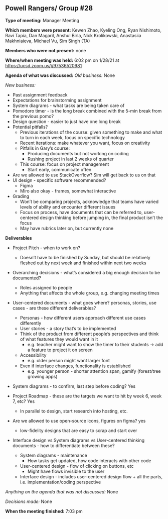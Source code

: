 ## Powell Rangers/ Group #28


**Type of meeting:** Manager Meeting

**Which members were present:** Kewen Zhao, Kyeling Ong, Ryan Nishimoto, Ravi Tapia, Dan Magaril, Anshul Birla, Nick Krolikowski, Anastasiia Makhniaieva, Michael Vu, Sim Singh (TA)

**Members who were not present:** none

**Where/when meeting was held:** 6:02 pm on 1/28/21 at https://ucsd.zoom.us/j/97536520981

**Agenda of what was discussed:**
*Old business:* None

*New business:*
+ Past assignment feedback
+ Expectations for brainstorming assignment
+ System diagrams - what tasks are being taken care of
+ Pomodoro timer - is the long break combined with the 5-min break from the previous pomo?
+ Design question - easier to just have one long break
+ Potential pitfalls?
  + Previous iterations of the course: given something to make and what to turn in each week, focus on specific technology
  + Recent iterations: make whatever you want, focus on creativity
  + Pitfalls in Gary’s course:
    + Producing documents but not working on coding
    + Rushing project in last 2 weeks of quarter
  + This course: focus on project management
    + Start early, communicate often
+ Are we allowed to use StackOverflow? Sim will get back to us on that
+ UI design - specific software recommended?
  + Figma
  + Miro also okay - frames, somewhat interactive
+ Grading
  + Won’t be comparing projects, acknowledge that teams have varied levels of ability and encounter different issues
  + Focus on process, have documents that can be referred to, user-centered design thinking before jumping in, the final product isn’t the focus
  + May have rubrics later on, but currently none
  
__Deliverables__
+ Project Pitch - when to work on?
  + Doesn’t have to be finished by Sunday, but should be relatively fleshed out by next week and finished within next two weeks
+ Overarching decisions - what’s considered a big enough decision to be documented?
  + Roles assigned to people
  + Anything that affects the whole group, e.g. changing meeting times
+ User-centered documents - what goes where? personas, stories, use cases - are these different deliverables?
  + Personas - how different users approach different use cases differently
  + User stories - a story that’s to be implemented
  + Think of the product from different people’s perspectives and think of what features they would want in it
    + e.g. teacher might want to show the timer to their students -> add a feature to project it on screen
  + Accessibility
    + e.g. older person might want larger font
  + Even if interface changes, functionality is established
    + e.g. younger person - shorter attention span, gamify (forest/tree growing apps)
+ System diagrams - to confirm, last step before coding? Yes
+ Project Roadmap - these are the targets we want to hit by week 6, week 7, etc? Yes
  + In parallel to design, start research into hosting, etc.   
  
+ Are we allowed to use open-source icons, figures on figma? yes
  + low-fidelity designs that are easy to scrap and start over
+ Interface design vs System diagrams vs User-centered thinking documents - how to differentiate between these?
  + System diagrams - maintenance
    + How tasks get updated, how code interacts with other code
  + User-centered design - flow of clicking on buttons, etc
    + Might have flows invisible to the user
  + Interface design - includes user-centered design flow + all the parts, i.e. implementation/coding perspective

*Anything on the agenda that was not discussed:* None

*Decisions made:* None

**When the meeting finished:** 7:03 pm

